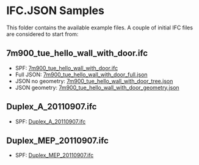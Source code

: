# IFC.JSON Samples
This folder contains the available example files. A couple of initial IFC files are considered to start from:

## 7m900_tue_hello_wall_with_door.ifc
- SPF: [7m900_tue_hello_wall_with_door.ifc](7m900_tue_hello_wall_with_door.ifc)
- Full JSON: [7m900_tue_hello_wall_with_door_full.json](7m900_tue_hello_wall_with_door_full.json)
- JSON no geometry: [7m900_tue_hello_wall_with_door_tree.json](7m900_tue_hello_wall_with_door_tree.json)
- JSON geometry: [7m900_tue_hello_wall_with_door_geometry.json](7m900_tue_hello_wall_with_door_geometry.json)

## Duplex_A_20110907.ifc
- SPF: [Duplex_A_20110907.ifc](Duplex_A_20110907.ifc)

## Duplex_MEP_20110907.ifc
- SPF: [Duplex_MEP_20110907.ifc](Duplex_MEP_20110907.ifc)
